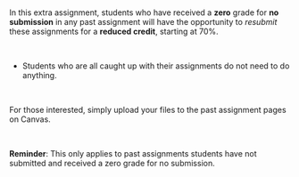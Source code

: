 <br>

In this extra assignment, students who have received a **zero** grade for **no submission** in any past assignment will have the opportunity to *resubmit* these assignments for a **reduced credit**, starting at 70%.

<br>

  - Students who are all caught up with their assignments do not need to do anything.

<br>

For those interested, simply upload your files to the past assignment pages on Canvas.

<br>

**Reminder**: This only applies to past assignments students have not submitted and received a zero grade for no submission.

